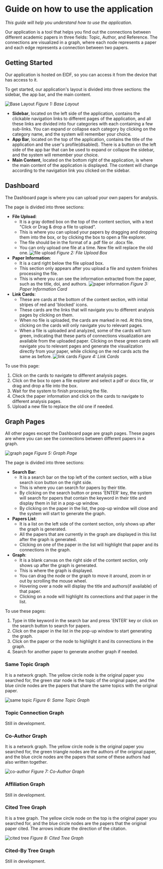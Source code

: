 # Guide on how to use the application

*This guide will help you understand how to use the application.*

Our application is a tool that helps you find out the connections between different academic papers in three fields: 
Topic, Author, and Reference. The connections are visualized in a graph, where each node represents a paper and each
edge represents a connection between two papers.

## Getting Started
Our application is hosted on EIDF, so you can access it from the device that has access to it.

To get started, our application's layout is divided into three sections: the sidebar, the app bar, and the main content.

![Base Layout](./Image/base_layout.png)
*Figure 1: Base Layout*

- **Sidebar**, located on the left side of the application, contains the clickable navigation links to different pages
of the application, and all these links are divided into four categories with each containing a few sub-links. You can 
expand or collapse each category by clicking on the category name, and the system will remember your choice.
- **App Bar**, located on the top of the application, contains the title of the application and the user's
profile(disabled). There is a button on the left side
of the app bar that can be used to expand or collapse the sidebar, and the system will remember your choice.
- **Main Content**, located on the bottom right of the application, is where the main content of the application is displayed. The content will change according to the navigation link you clicked on the sidebar.

## Dashboard
The Dashboard page is where you can upload your own papers for analysis.

The page is divided into three sections:
- **File Upload**: 
  - It is a gray dotted box on the top of the content section, with a text "Click or Drag & drop a file to upload".
  - This is where you can upload your papers by dragging and dropping them into the box, or by clicking the box to open
a file explorer.
  - The file should be in the format of a .pdf file or .docx file.
  - You can only upload one file at a time. New file will replace the old one.
    ![file upload](./Image/file_upload.png)
    *Figure 2: File Upload Box*
- **Paper Information**: 
  - It is a card right below the file upload box.
  - This section only appears after you upload a file and system finishes processing the file.
  - This is where you can see the information extracted from the paper, such as the title, doi, and authors.
    ![paper information](./Image/paper_information.png)
    *Figure 3: Paper Information Card*
- **Link Cards**: 
  - These are cards at the bottom of the content section, with initial stripes of red and 'blocked' icons.
  - These cards are the links that will navigate you to different analysis pages by clicking on them.
  - When no file is uploaded, the cards are marked in red. At this time, clicking on the cards will only navigate you
to relevant pages.
  - When a file is uploaded and analyzed, some of the cards will turn green, indicating that these parts of connections
visualization are available from the uploaded paper. Clicking on these green cards will navigate you to relevant
pages and generate the visualization directly from your paper, while clicking on the red cards acts the same as before.
    ![link cards](./Image/link_cards.png)
    *Figure 4: Link Cards*

To use this page:
1. Click on the cards to navigate to different analysis pages.
2. Click on the box to open a file explorer and select a pdf or docx file, or drag and drop a file into the box.
3. Wait for the system to finish processing the file.
4. Check the paper information and click on the cards to navigate to different analysis pages.
5. Upload a new file to replace the old one if needed.

## Graph Pages
All other pages except the Dashboard page are graph pages. These pages are where you can see the connections between
different papers in a graph.

![graph page](./Image/graph_page.png)
*Figure 5: Graph Page*

The page is divided into three sections:
- **Search Bar**: 
  - It is a search bar on the top left of the content section, with a blue search icon button on the right side.
  - This is where you can search for papers by their title.
  - By clicking on the search button or press 'ENTER' key, the system will search for papers that contain the keyword
in their title and display them in list in a pop-up window.
  - By clicking on the paper in the list, the pop-up window will close and the system will start to generate the graph.
- **Papers List**: 
  - It is a list on the left side of the content section, only shows up after the graph is generated. 
  - All the papers that are currently in the graph are displayed in this list after the graph is generated.
  - Clicking on one of the paper in the list will highlight that paper and its connections in the graph.
- **Graph**: 
  - It is a blank canvas on the right side of the content section, only shows up after the graph is generated.
  - This is where the graph is displayed.
  - You can drag the node or the graph to move it around, zoom in or out by scrolling the mouse wheel.
  - Hovering over a node will display the title and authors(if available) of that paper.
  - Clicking on a node will highlight its connections and that paper in the list.

To use these pages:
1. Type in title keyword in the search bar and press 'ENTER' key or click on the search button to search for papers.
2. Click on the paper in the list in the pop-up window to start generating the graph.
3. Click on the paper or the node to highlight it and its connections in the graph.
4. Search for another paper to generate another graph if needed.

### Same Topic Graph
It is a network graph. The yellow circle node is the original paper you searched for, the green star node is the topic
of the original paper, and the blue circle nodes are the papers that share the same topics with the original paper.

![same topic](./Image/same_topic.png)
*Figure 6: Same Topic Graph*

### Topic Connection Graph
Still in development.

### Co-Author Graph
It is a network graph. The yellow circle node is the original paper you searched for, the green triangle nodes are the
authors of the original paper, and the blue circle nodes are the papers that some of these authors had also written
together.

![co-author](./Image/co_author.png)
*Figure 7: Co-Author Graph*

### Affiliation Graph
Still in development.

### Cited Tree Graph
It is a tree graph. The yellow circle node on the top is the original paper you searched for, and the blue circle nodes
are the papers that the original paper cited. The arrows indicate the direction of the citation.

![cited tree](./Image/cited_tree.png)
*Figure 8: Cited Tree Graph*

### Cited-By Tree Graph
Still in development.


